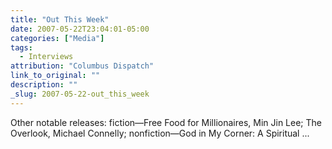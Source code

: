 ```yaml
---
title: "Out This Week"
date: 2007-05-22T23:04:01-05:00
categories: ["Media"]
tags:
  - Interviews
attribution: "Columbus Dispatch"
link_to_original: ""
description: ""
_slug: 2007-05-22-out_this_week
---
```


Other notable releases: fiction—Free Food for Millionaires, Min Jin Lee; The Overlook, Michael Connelly; nonfiction—God in My Corner: A Spiritual ...
